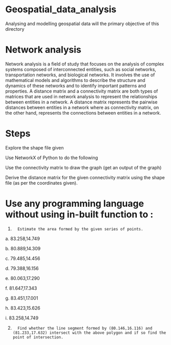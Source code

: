 # Geospatial_data_analysis
Analysing and modelling geospatial data will the primary objective of this directory
# Network analysis
Network analysis is a field of study that focuses on the analysis of complex systems composed of interconnected entities, such as social networks, transportation networks, and biological networks. It involves the use of mathematical models and algorithms to describe the structure and dynamics of these networks and to identify important patterns and properties.
A distance matrix and a connectivity matrix are both types of matrices that are used in network analysis to represent the relationships between entities in a network.
A distance matrix represents the pairwise distances between entities in a network where as connectivity matrix, on the other hand, represents the connections between entities in a network.
# Steps
Explore the shape file given

Use NetworkX of Python to do the following 

Use the connectivity matrix to draw the graph (get an output of the graph)

Derive the distance matrix for the given connectivity matrix using the shape file (as per the coordinates given).
# Use any programming language without using in-built function to :

1.       Estimate the area formed by the given series of points.

a.       83.258,14.749

b.       80.889,14.309

c.       79.485,14.456

d.       79.388,16.156

e.       80.063,17.290

f.        81.647,17.343

g.       83.451,17.001

h.       83.423,15.626

i.         83.258,14.749

 

2.       Find whether the line segment formed by (80.146,16.116) and (81.233,17.632) intersect with the above polygon and if so find the point of intersection.
